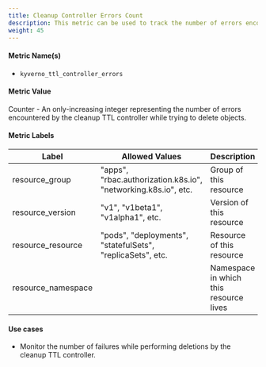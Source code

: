 ```yaml
---
title: Cleanup Controller Errors Count
description: This metric can be used to track the number of errors encountered by the cleanup TTL controller while trying to delete objects.
weight: 45
---
```


#### Metric Name(s)

* `kyverno_ttl_controller_errors`

#### Metric Value

Counter - An only-increasing integer representing the number of errors encountered by the cleanup TTL controller while trying to delete objects.

#### Metric Labels

| Label | Allowed Values | Description |
| --- | --- | --- |
| resource\_group | "apps", "rbac.authorization.k8s.io", "networking.k8s.io", etc. | Group of this resource |
| resource\_version | "v1", "v1beta1", "v1alpha1", etc. | Version of this resource |
| resource\_resource | "pods", "deployments", "statefulSets", "replicaSets", etc. | Resource of this resource |
| resource\_namespace | | Namespace in which this resource lives |

#### Use cases

* Monitor the number of failures while performing deletions by the cleanup TTL controller.

